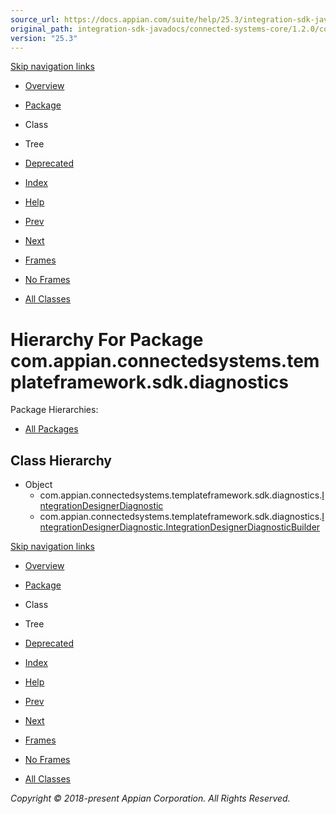 ```yaml
---
source_url: https://docs.appian.com/suite/help/25.3/integration-sdk-javadocs/connected-systems-core/1.2.0/com/appian/connectedsystems/templateframework/sdk/diagnostics/package-tree.html
original_path: integration-sdk-javadocs/connected-systems-core/1.2.0/com/appian/connectedsystems/templateframework/sdk/diagnostics/package-tree.html
version: "25.3"
---
```


[Skip navigation links](#skip.navbar.top "Skip navigation links")

-   [Overview](../../../../../../overview-summary.html)
-   [Package](package-summary.html)
-   Class
-   Tree
-   [Deprecated](../../../../../../deprecated-list.html)
-   [Index](../../../../../../index-all.html)
-   [Help](../../../../../../help-doc.html)

-   [Prev](../../../../../../com/appian/connectedsystems/templateframework/sdk/connectiontesting/package-tree.html)
-   [Next](../../../../../../com/appian/connectedsystems/templateframework/sdk/metadata/package-tree.html)

-   [Frames](../../../../../../index.html?com/appian/connectedsystems/templateframework/sdk/diagnostics/package-tree.html)
-   [No Frames](package-tree.html)

-   [All Classes](../../../../../../allclasses-noframe.html)

# Hierarchy For Package com.appian.connectedsystems.templateframework.sdk.diagnostics

Package Hierarchies:

-   [All Packages](../../../../../../overview-tree.html)

## Class Hierarchy

-   Object
    -   com.appian.connectedsystems.templateframework.sdk.diagnostics.[IntegrationDesignerDiagnostic](../../../../../../com/appian/connectedsystems/templateframework/sdk/diagnostics/IntegrationDesignerDiagnostic.html "class in com.appian.connectedsystems.templateframework.sdk.diagnostics")
    -   com.appian.connectedsystems.templateframework.sdk.diagnostics.[IntegrationDesignerDiagnostic.IntegrationDesignerDiagnosticBuilder](../../../../../../com/appian/connectedsystems/templateframework/sdk/diagnostics/IntegrationDesignerDiagnostic.IntegrationDesignerDiagnosticBuilder.html "class in com.appian.connectedsystems.templateframework.sdk.diagnostics")

[Skip navigation links](#skip.navbar.bottom "Skip navigation links")

-   [Overview](../../../../../../overview-summary.html)
-   [Package](package-summary.html)
-   Class
-   Tree
-   [Deprecated](../../../../../../deprecated-list.html)
-   [Index](../../../../../../index-all.html)
-   [Help](../../../../../../help-doc.html)

-   [Prev](../../../../../../com/appian/connectedsystems/templateframework/sdk/connectiontesting/package-tree.html)
-   [Next](../../../../../../com/appian/connectedsystems/templateframework/sdk/metadata/package-tree.html)

-   [Frames](../../../../../../index.html?com/appian/connectedsystems/templateframework/sdk/diagnostics/package-tree.html)
-   [No Frames](package-tree.html)

-   [All Classes](../../../../../../allclasses-noframe.html)

_Copyright © 2018-present Appian Corporation. All Rights Reserved._